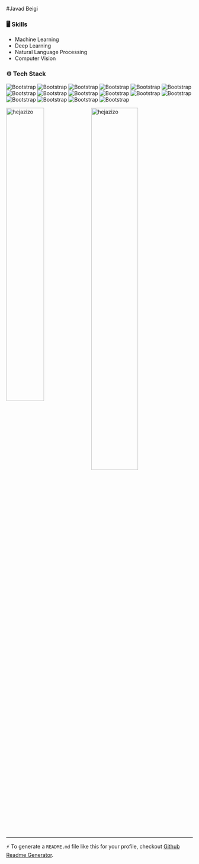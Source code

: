 #Javad Beigi


### 🖥 Skills

- Machine Learning
- Deep Learning
- Natural Language Processing
- Computer Vision
### ⚙️ Tech Stack

![Bootstrap](https://img.shields.io/badge/-Python-05122A?style=flat-square&logo=Python&color=353535) ![Bootstrap](https://img.shields.io/badge/-Docker-05122A?style=flat-square&logo=Docker&color=353535) ![Bootstrap](https://img.shields.io/badge/-Kubernetes-05122A?style=flat-square&logo=Kubernetes&color=353535) ![Bootstrap](https://img.shields.io/badge/-TensorFlow-05122A?style=flat-square&logo=TensorFlow&color=353535) ![Bootstrap](https://img.shields.io/badge/-PyTorch-05122A?style=flat-square&logo=PyTorch&color=353535) ![Bootstrap](https://img.shields.io/badge/-Scikit%20Learn-05122A?style=flat-square&logo=Scikit-Learn&color=353535) ![Bootstrap](https://img.shields.io/badge/-MongoDB-05122A?style=flat-square&logo=MongoDB&color=353535) ![Bootstrap](https://img.shields.io/badge/-MySQL-05122A?style=flat-square&logo=MySQL&color=353535) ![Bootstrap](https://img.shields.io/badge/-PostgreSQL-05122A?style=flat-square&logo=PostgreSQL&color=353535) ![Bootstrap](https://img.shields.io/badge/-Pandas-05122A?style=flat-square&logo=Pandas&color=353535) ![Bootstrap](https://img.shields.io/badge/-Numpy-05122A?style=flat-square&logo=Numpy&color=353535) ![Bootstrap](https://img.shields.io/badge/-Matplotlib-05122A?style=flat-square&logo=Matplotlib&color=353535) ![Bootstrap](https://img.shields.io/badge/-Flask-05122A?style=flat-square&logo=Flask&color=353535) ![Bootstrap](https://img.shields.io/badge/-Django-05122A?style=flat-square&logo=Django&color=353535) ![Bootstrap](https://img.shields.io/badge/-FastAPI-05122A?style=flat-square&logo=FastAPI&color=353535) ![Bootstrap](https://img.shields.io/badge/-Visual%20Studio%20Code-05122A?style=flat-square&logo=Visual-Studio-Code&color=353535)

<div>
  <img width="45%" align="left" src="https://github-readme-stats.vercel.app/api/top-langs?username=hejazizo&show_icons=true&locale=en&layout=compact" alt="hejazizo" />
  <img width="50%"  src="https://github-readme-streak-stats.herokuapp.com/?user=hejazizo&" alt="hejazizo" />
</div>


---
:zap: To generate a `README.md` file like this for your profile, checkout [Github Readme Generator](https://hejazizo-github-profile-readme-srcstreamlit-app-i6skm7.streamlit.app/).
